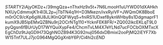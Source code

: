 $START$Y2iAjyOKDz+/39mgQza+nThxHz9x5t+7N6LmooH1uUYWD01dXAHkhNXUyCdmmxjK1r4I3L2p+jTbTN4q1H+D3Mkezn/ivxRyiVF+JWQmOK8BboEm0rOC9/cKp6gWJ8JLlKlnQQFWyq5+fniRS1UDxef8yknWHby8s1DdgmaprF1kumX9JB5lpEMxQZBNu9rj2OCrNTg110+YcknFEK8FR/+ZQ002ikcEKLqT9L0pyQgsn6fBUrUyD17WYQuiXypFe4/ChcmTvLM4X7eYLNd7ucFOCbOXMTxcXEgChDz9tJqGDlH73QghNOZB94K3G92nuj056dxDBmixi2ooPjMQ2iEYF7XbW15Tnf7ULJ7jcG964MgQGgXnbY6P/Ci4hi2c$END$